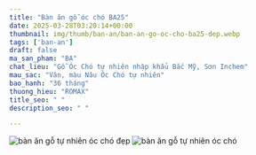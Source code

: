 ```yaml
---
title: "Bàn ăn gỗ óc chó BA25"
date: 2025-03-28T03:20:14+00:00
thumbnail: img/thumb/ban-an/ban-an-go-oc-cho-ba25-dep.webp
tags: ['ban-an']
draft: false
ma_san_pham: "BA"
chat_lieu: "Gỗ Óc Chó tự nhiên nhập khẩu Bắc Mỹ, Sơn Inchem"
mau_sac: "Vân, màu Nâu Óc Chó tự nhiên"
bao_hanh: "36 tháng"
thuong_hieu: "ROMAX"
title_seo: " "
description_seo: " "

---
```

![bàn ăn gỗ tự nhiên óc chó đẹp](/img/ban-an/ba25/ban-an-go-oc-cho-ba25-1.webp)
![bàn ăn gỗ tự nhiên óc chó](/img/ban-an/ba25/ban-an-go-oc-cho-ba25-2.webp)